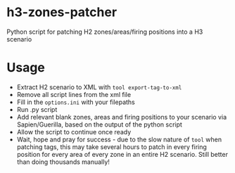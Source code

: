 # h3-zones-patcher
Python script for patching H2 zones/areas/firing positions into a H3 scenario

# Usage
* Extract H2 scenario to XML with `tool export-tag-to-xml`
* Remove all script lines from the xml file
* Fill in the `options.ini` with your filepaths
* Run .py script
* Add relevant blank zones, areas and firing positions to your scenario via Sapien/Guerilla, based on the output of the python script
* Allow the script to continue once ready
* Wait, hope and pray for success - due to the slow nature of `tool` when patching tags, this may take several hours to patch in every firing position for every area of every zone in an entire H2 scenario. Still better than doing thousands manually!
